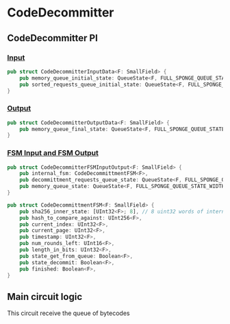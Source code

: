 # CodeDecommitter

## CodeDecommitter PI

### [Input](https://github.com/matter-labs/era-zkevm_circuits/blob/4fba537ccecc238e2da9c80844dc8c185e42466f/src/code_unpacker_sha256/input.rs#L80)

```rust
pub struct CodeDecommitterInputData<F: SmallField> {
    pub memory_queue_initial_state: QueueState<F, FULL_SPONGE_QUEUE_STATE_WIDTH>,
    pub sorted_requests_queue_initial_state: QueueState<F, FULL_SPONGE_QUEUE_STATE_WIDTH>,
}
```

### [Output](https://github.com/matter-labs/era-zkevm_circuits/blob/4fba537ccecc238e2da9c80844dc8c185e42466f/src/code_unpacker_sha256/input.rs#L100)

```rust
pub struct CodeDecommitterOutputData<F: SmallField> {
    pub memory_queue_final_state: QueueState<F, FULL_SPONGE_QUEUE_STATE_WIDTH>,
}
```

### [FSM Input and FSM Output](https://github.com/matter-labs/era-zkevm_circuits/blob/4fba537ccecc238e2da9c80844dc8c185e42466f/src/code_unpacker_sha256/input.rs#L61)

```rust
pub struct CodeDecommitterFSMInputOutput<F: SmallField> {
    pub internal_fsm: CodeDecommittmentFSM<F>,
    pub decommittment_requests_queue_state: QueueState<F, FULL_SPONGE_QUEUE_STATE_WIDTH>,
    pub memory_queue_state: QueueState<F, FULL_SPONGE_QUEUE_STATE_WIDTH>,
}

pub struct CodeDecommittmentFSM<F: SmallField> {
    pub sha256_inner_state: [UInt32<F>; 8], // 8 uint32 words of internal sha256 state
    pub hash_to_compare_against: UInt256<F>,
    pub current_index: UInt32<F>,
    pub current_page: UInt32<F>,
    pub timestamp: UInt32<F>,
    pub num_rounds_left: UInt16<F>,
    pub length_in_bits: UInt32<F>,
    pub state_get_from_queue: Boolean<F>,
    pub state_decommit: Boolean<F>,
    pub finished: Boolean<F>,
}
```

## Main circuit logic

This circuit receive the queue of bytecodes